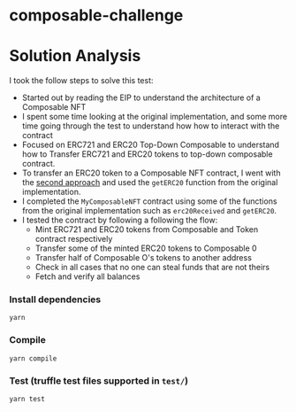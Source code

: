 # composable-challenge

# Solution Analysis
I took the follow steps to solve this test:
- Started out by reading the EIP to understand the architecture of a Composable NFT
- I spent some time looking at the original implementation, and some more time going through the test to understand how 
  how to interact with the contract
- Focused on ERC721 and ERC20 Top-Down Composable to understand how to Transfer ERC721 and ERC20
  tokens to top-down composable contract.
- To transfer an ERC20 token to a Composable NFT contract, I went with the [second approach](https://eips.ethereum.org/EIPS/eip-998#erc20-top-down-composable) and used the `getERC20` function
  from the original implementation. 
- I completed the `MyComposableNFT` contract using some of the functions from the original implementation such as 
  `erc20Received` and  `getERC20`.
- I tested the contract by following a following the flow:
  - Mint ERC721 and ERC20 tokens from Composable and Token contract respectively
  - Transfer some of the minted ERC20 tokens to Composable 0
  - Transfer half of Composable O's tokens to another address
  - Check in all cases that no one can steal funds that are not theirs
  - Fetch and verify all balances



### Install dependencies

```
yarn
```

### Compile

```
yarn compile
```

### Test (truffle test files supported in `test/`)

```
yarn test
```
